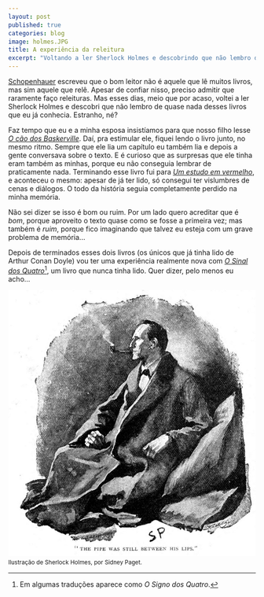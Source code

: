 ```yaml
---
layout: post
published: true
categories: blog
image: holmes.JPG
title: A experiência da releitura
excerpt: "Voltando a ler Sherlock Holmes e descobrindo que não lembro de quase nada da primeira leitura."
---
```


[Schopenhauer](https://amzn.to/2ItrrT2) escreveu que o bom leitor não é aquele que lê muitos livros, mas sim aquele que relê. Apesar de confiar nisso, preciso admitir que raramente faço releituras. Mas esses dias, meio que por acaso, voltei a ler Sherlock Holmes e descobri que não lembro de quase nada desses livros que eu já conhecia. Estranho, né?

Faz tempo que eu e a minha esposa insistíamos para que nosso filho lesse *[O cão dos Baskerville](https://amzn.to/2JTMBKq)*. Daí, pra estimular ele, fiquei lendo o livro junto, no mesmo ritmo. Sempre que ele lia um capítulo eu também lia e depois a gente conversava sobre o texto. E é curioso que as surpresas que ele tinha eram também as minhas, porque eu não conseguia lembrar de praticamente nada. Terminando esse livro fui para *[Um estudo em vermelho](https://amzn.to/32DhGbL)*, e aconteceu o mesmo: apesar de já ter lido, só consegui ter vislumbres de cenas e diálogos. O todo da história seguia completamente perdido na minha memória.

Não sei dizer se isso é bom ou ruim. Por um lado quero acreditar que é *bom*, porque aproveito o texto quase como se fosse a primeira vez; mas também é *ruim*, porque fico imaginando que talvez eu esteja com um grave problema de memória... 

Depois de terminados esses dois livros (os únicos que já tinha lido de Arthur Conan Doyle) vou ter uma experiência realmente nova com *[O Sinal dos Quatro](https://amzn.to/38ymgfn)*[^1], um livro que nunca tinha lido. Quer dizer, pelo menos eu acho...

<img src="/assets/images/holmes.JPG">
<small>Ilustração de Sherlock Holmes, por Sidney Paget.</small>

[^1]: Em algumas traduções aparece como *O Signo dos Quatro*.
